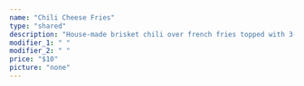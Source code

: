```yaml
---
name: "Chili Cheese Fries"
type: "shared"
description: "House-made brisket chili over french fries topped with 3-cheese blend."
modifier_1: " "
modifier_2: " "
price: "$10"
picture: "none"
---
```

